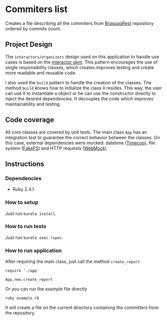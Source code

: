 # Commiters list

Creates a file describing all the commiters from [BraspagRest](https://github.com/Dinda-com-br/braspag-rest) repository ordered by commits count.

## Project Design

The `interactors/organizers` design used on this application to handle use cases is based on the [interactor gem](https://github.com/collectiveidea/interactor). This pattern encourages the use of single responsibility classes, which creates improves testing and create more readable and reusable code.

I also used the `build` pattern to handle the creation of the classes. The method `build` knows how to initialize the class it resides. This way, the user can use it to instantiate a object or he can use the constructor directly to inject the desired dependencies. It decouples the code which improves maintainability and testing. 

## Code coverage

All core classes are covered by unit tests.
The main class `App` has an integration test to guarantee the correct behavior between the classes. On this case, external dependencies were mocked: datetime ([Timecop](https://github.com/travisjeffery/timecop)), file system ([FakeFS](https://github.com/fakefs/fakefs)) and HTTP requests ([WebMock](https://github.com/bblimke/webmock)).

## Instructions

### Dependencies

- Ruby 2.4.1

### How to setup

Just run `bundle install`.

### How to run tests

Just run `bundle exec rspec`.

### How to run application

After requiring the main class, just call the method `create_report`
```
require './app'

App.new.create_report
```

Or you can run the example file directly
```
ruby example.rb
```

It will create a file on the current directory containing the committers from the repository.
